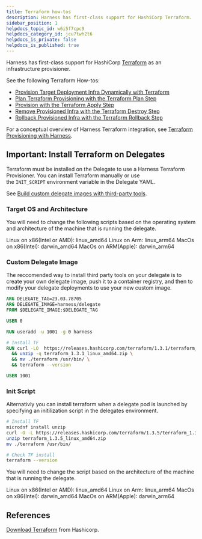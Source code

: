 ```yaml
---
title: Terraform how-tos
description: Harness has first-class support for HashiCorp Terraform.
sidebar_position: 1
helpdocs_topic_id: w6i5f7cpc9
helpdocs_category_id: jcu7twh2t6
helpdocs_is_private: false
helpdocs_is_published: true
---
```


Harness has first-class support for HashiCorp [Terraform](https://www.terraform.io/) as an infrastructure provisioner.

See the following Terraform How-tos:

* [Provision Target Deployment Infra Dynamically with Terraform](../../cd-infrastructure/terraform-infra/provision-infra-dynamically-with-terraform.md)
* [Plan Terraform Provisioning with the Terraform Plan Step](run-a-terraform-plan-with-the-terraform-plan-step.md)
* [Provision with the Terraform Apply Step](run-a-terraform-plan-with-the-terraform-apply-step.md)
* [Remove Provisioned Infra with the Terraform Destroy Step](remove-provisioned-infra-with-terraform-destroy.md)
* [Rollback Provisioned Infra with the Terraform Rollback Step](rollback-provisioned-infra-with-the-terraform-rollback-step.md)

For a conceptual overview of Harness Terraform integration, see [Terraform Provisioning with Harness](terraform-provisioning-with-harness.md).

## Important: Install Terraform on Delegates

Terraform must be installed on the Delegate to use a Harness Terraform Provisioner. You can install Terraform manually or use the `INIT_SCRIPT` environment variable in the Delegate YAML.

See [Build custom delegate images with third-party tools](/docs/platform/2_Delegates/customize-delegates/build-custom-delegate-images-with-third-party-tools.md).

### Target OS and Architecture

You will need to change the following scripts based on the operating system and architecture of the machine that is running the delegate.

Linux on x86(Intel or AMD): linux_amd64
Linux on Arm: linux_arm64
MacOs on x86(Intel): darwin_amd64
MacOs on ARM(Apple): darwin_arm64

### Custom Delegate Image

The reccomended way to install third party tools on your delegate is to create your own delegate image, push it to a container registry, and then to modify your delegate deployments to use your new custom image.

```dockerfile
ARG DELEGATE_TAG=23.03.78705
ARG DELEGATE_IMAGE=harness/delegate
FROM $DELEGATE_IMAGE:$DELEGATE_TAG

USER 0

RUN useradd -u 1001 -g 0 harness

# Install TF
RUN curl -LO  https://releases.hashicorp.com/terraform/1.3.1/terraform_1.3.1_linux_amd64.zip \
  && unzip -q terraform_1.3.1_linux_amd64.zip \
  && mv ./terraform /usr/bin/ \
  && terraform --version

USER 1001
```

### Init Script

Alternativly you can install terraform when a delegate pod is launched by specifying an initilization script in the delegates environment.

```bash
# Install TF  
microdnf install unzip
curl -O -L https://releases.hashicorp.com/terraform/1.3.5/terraform_1.3.5_linux_amd64.zip
unzip terraform_1.3.5_linux_amd64.zip
mv ./terraform /usr/bin/

# Check TF install
terraform --version
```

You will need to change the script based on the architecture of the machine that is running the delegate.

Linux on x86(Intel or AMD): linux_amd64
Linux on Arm: linux_arm64
MacOs on x86(Intel): darwin_amd64
MacOs on ARM(Apple): darwin_arm64

## References

[Download Terraform](https://www.terraform.io/downloads) from Hashicorp.
